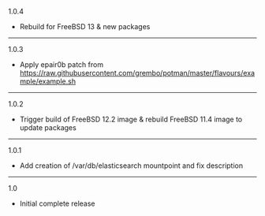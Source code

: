 1.0.4

* Rebuild for FreeBSD 13 & new packages

---

1.0.3

* Apply epair0b patch from https://raw.githubusercontent.com/grembo/potman/master/flavours/example/example.sh

---

1.0.2

* Trigger build of FreeBSD 12.2 image & rebuild FreeBSD 11.4 image to update packages

---

1.0.1

* Add creation of /var/db/elasticsearch mountpoint and fix description

---

1.0

* Initial complete release

